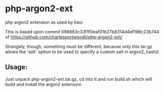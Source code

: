 # php-argon2-ext
php argon2 extension as used by kwo

This is based upon commit 098883c33f1f0eaf01b27b8314d4ef198c23b744 of https://github.com/charlesportwoodii/php-argon2-ext/

Strangely, though, something must be different, because only this tar.gz allows the 'salt' option to be used to specify a custom salt in argon2_hash()

## Usage:
Just unpack php-argon2-ext.tar.gz, cd into it and run build.sh which will build and install the argon2 extension
